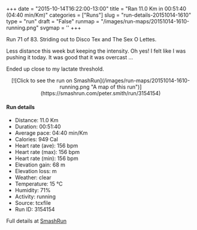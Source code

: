 +++
date = "2015-10-14T16:22:00-13:00"
title = "Ran 11.0 Km in 00:51:40 (04:40 min/Km)"
categories = ["Runs"]
slug = "run-details-20151014-1610"
type = "run"
draft = "False"
runmap = "/images/run-maps/20151014-1610-running.png"
svgmap = '<polyline points="0 56, 1 60, 2 60, 2 59, 7 55, 11 51, 18 48, 24 50, 29 44, 40 45, 41 45, 42 45, 44 46, 47 47, 55 54, 58 55, 61 56, 62 56, 70 56, 73 55, 78 53, 82 51, 89 52, 92 54, 97 51, 100 48, 98 44, 97 40, 97 44, 100 48, 97 52, 93 53, 83 51, 79 53, 71 55, 62 56, 55 54, 45 46, 32 45, 27 45, 26 46, 23 49, 18 47, 15 48, 9 51, 8 51, 9 52, 7 54">'
+++

Run 71 of 83. Striding out to Disco Tex and The Sex O Lettes. 

Less distance this week but keeping the intensity. Oh yes! I felt like I was pushing it today. It was good that it was overcast ...

Ended up close to my lactate threshold. 




<!--more-->

<center>
[![Click to see the run on SmashRun](/images/run-maps/20151014-1610-running.png "A map of this run")](https://smashrun.com/peter.smith/run/3154154)
</center>

#### Run details

* Distance: 11.0 Km
* Duration: 00:51:40
* Average pace: 04:40 min/Km
* Calories: 949 Cal
* Heart rate (ave): 156 bpm
* Heart rate (max): 156 bpm
* Heart rate (min): 156 bpm
* Elevation gain: 68 m
* Elevation loss:  m
* Weather: clear
* Temperature: 15 &deg;C
* Humidity: 71%
* Activity: running
* Source: tcxfile
* Run ID: 3154154

Full details at [SmashRun](https://smashrun.com/peter.smith/run/3154154)
